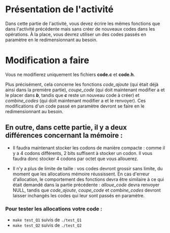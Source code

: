 # Présentation de l'activité
Dans cette partie de l'activité, vous devez écrire les mêmes fonctions que dans l'activité précédente mais sans créer de nouveaux codes dans les opérations. À la place, vous devrez utiliser un des codes passés en paramètre en le redimensionnant au besoin.

# Modification a faire

Vous ne modifierez uniquement les fichiers **code.c** et **code.h**.

Plus précisément, cela concerne les fonctions *code_ajoute* (qui était déjà ainsi dans la première partie), *coupe_code* (qui doit maintenant modifier a et le placer dans ***b***, tandis que ***c*** reste un nouveau code à créer) et *combine_codes* (qui doit maintenant modifier a et le renvoyer). Ces modifications d'un code passé en paramètre devront se faire en le redimensionnant au besoin.

## En outre, dans cette partie, il y a deux différences concernant la mémoire :


- Il faudra maintenant stocker les codons de manière compacte : comme il y a 4 codons différents, 2 bits suffisent à stocker un codon. Il vous faudra donc stocker 4 codons par octet que vous allouerez.

- Il n'y a plus de limite de taille : vos codes devront grossir sans limite, du moment que les allocations mémoire réussissent. En cas d'erreur d'allocation, le comportement des fonctions devra être similaire à ce qui était demandé dans la partie précédente : *alloue_code* devra renvoyer NULL, tandis que *code_ajoute*, *coupe_code* et *combine_codes* devront laisser inchangés les codes qui leur sont passés en paramètre.

### Pour tester les allocations votre code :
- ``make test_Q1`` suivis de ``./test_Q1``
- ``make test_Q2`` suivis de ``./test_Q2``
